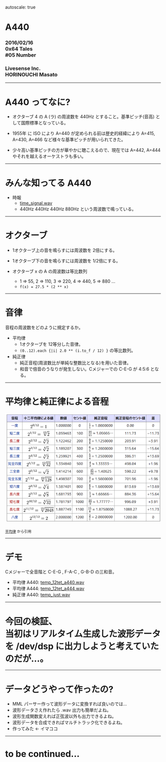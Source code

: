 autoscale: true

# A440

### 2016/02/16<br />0x64 Tales<br />#05 Number

### Livesense Inc.<br />HORINOUCHI Masato

---

# A440 ってなに?

* オクターブ 4 の A (ラ) の周波数を 440Hz とすること。基準ピッチ(音高) として国際標準となっている。

* 1955年 に ISO により A=440 が定められる前は歴史的経緯により A=415, A=430, A=466 など様々な基準ピッチが用いられてきた。

* 少々高い基準ピッチの方が華やかに聴こえるので、現在では A=442, A=444 やそれを越えるオーケストラも多い。

---

# みんな知ってる A440

* 時報
  * [time\_signal.wav](https://raw.githubusercontent.com/thermes/0x64_tales/master/05_number/output/time_signal.wav)
  * 440Hz 440Hz 440Hz 880Hz という周波数で鳴っている。

---

# オクターブ

* 1オクターブ上の音を鳴らすには周波数を 2倍にする。
* 1オクターブ下の音を鳴らすには周波数を 1/2倍にする。

* オクターブ x の A の周波数は等比数列
  * 1 => 55, 2 => 110, 3 => 220, 4 => 440, 5 => 880 …
  * `f(x) = 27.5 * (2 ** x)`

---

# 音律

音程の周波数をどのように規定するか。

* 平均律
  * 1オクターブを 12等分した音律。
  * `(0..12).each {|i| 2.0 ** (i.to_f / 12) }` の等比数列。
* 純正律
  * 純正音程(周波数比が単純な整数比となる)を用いた音律。
  * 和音で倍音のうなりが発生しない。Cメジャーでの C-E-G が 4:5:6 となる。

---

# 平均律と純正律による音程

![inline](temperament.png)

<sub>[平均律](https://ja.wikipedia.org/wiki/%E5%B9%B3%E5%9D%87%E5%BE%8B) から引用</sub>

---

# デモ

Cメジャーで全音階と C-E-G , F-A-C , G-B-D の三和音。

* 平均律 A440: [temp\_12tet\_a440.wav](https://raw.githubusercontent.com/thermes/0x64_tales/master/05_number/output/temp_12tet_a440.wav)
* 平均律 A444: [temp\_12tet\_a444.wav](https://raw.githubusercontent.com/thermes/0x64_tales/master/05_number/output/temp_12tet_a444.wav)
* 純正律 A440: [temp\_just.wav](https://raw.githubusercontent.com/thermes/0x64_tales/master/05_number/output/temp_just.wav)

---

# 今回の検証、<br>当初はリアルタイム生成した波形データを /dev/dsp に出力しようと考えていたのだが…。

---

# データどうやって作ったの?

* MML パーサー作って波形データに変換すれば良いのでは…
* 波形データさえ作れたら .wav 出力も簡単だよね。
* 波形生成関数変えれば正弦波以外も出力できるよね。
* 波形データを合成できればマルチトラック化できるよね。
* 作ってみた ← イマココ

---

# to be continued...
